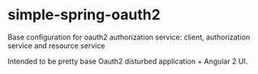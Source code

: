 # simple-spring-oauth2
Base configuration for oauth2 authorization service: client, authorization service and resource service

Intended to be pretty base Oauth2 disturbed application + Angular 2 UI.
